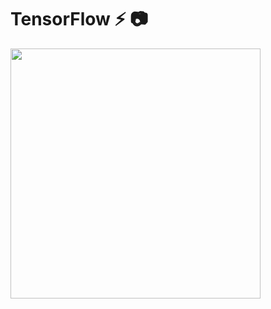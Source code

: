 # TensorFlow ⚡  📷  


<div align="left">
  <img width="400px" src="https://www.tensorflow.org/images/tf_logo_horizontal.png">
</div>

